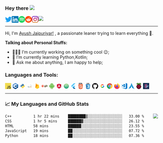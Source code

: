 ### Hey there <img src="https://media.giphy.com/media/hvRJCLFzcasrR4ia7z/giphy.gif" width="25px">

<a href="https://twitter.com/ayushjaipuriyar">
  <img align="left" alt="Ayush Jaipuriyar | Twitter" width="22px" src="https://github.com/ayushjaipuriyar/ayushjaipuriyar/blob/master/assets/twitter.svg?raw=true" />
</a>
<a href="https://www.linkedin.com/in/ayush-jaipuriyar-3a8099158/">
  <img align="left" alt="Ayush's LinkedIN" width="22px" src="https://github.com/ayushjaipuriyar/ayushjaipuriyar/blob/master/assets/linkedin.svg?raw=true" />
</a>
<a href=https://open.spotify.com/user/nnxu3nl32dutxsr27xx8k780k">
  <img align="left" alt="Ayush's Spotify" width="22px" src="https://github.com/ayushjaipuriyar/ayushjaipuriyar/blob/master/assets/spotify.svg?raw=true" />
</a>
<a href="https://www.reddit.com/user/ayush_jaipuriyar/">
  <img align="left" alt="Ayush's Reddit" width="22px" src="https://github.com/ayushjaipuriyar/ayushjaipuriyar/blob/master/assets/reddit.svg?raw=true" />
</a>
<a href="https://www.instagram.com/ayushjaipuriyar/">
  <img align="left" alt="Ayush's Reddit" width="22px" src="https://github.com/ayushjaipuriyar/ayushjaipuriyar/blob/master/assets/instagram.svg?raw=true" />
</a>

![](https://visitor-badge.glitch.me/badge?page_id=ayushjaipuriyar.ayushjaipuriyar)

---

Hi, I'm [Ayush Jaipuriyar!](https://ayushjaipuriyar.github.io/ayushjaipuriyar) , a passionate leaner trying to learn everything 🚀.
  
**Talking about Personal Stuffs:**

- 👨🏽‍💻 I’m currently working on something cool :wink:;
- 🌱 I’m currently learning Python,Kotlin; 
- 💬 Ask me about anything, I am happy to help;

<p>
  
  
### **Languages and Tools:** 

<p align="left">
  
  
<img align="center" height="20" src="https://raw.githubusercontent.com/github/explore/master/topics/javascript/javascript.png">
<img align="center" height="20" src="https://raw.githubusercontent.com/github/explore/master/topics/cpp/cpp.png">
<img align="center" height="20" src="https://raw.githubusercontent.com/github/explore/master/topics/python/python.png">
<img align="center" height="20" src="https://raw.githubusercontent.com/github/explore/master/topics/mysql/mysql.png">
<img align="center" height="20" src="https://raw.githubusercontent.com/github/explore/master/topics/firebase/firebase.png">
<img align="center" height="20" src="https://raw.githubusercontent.com/github/explore/master/topics/git/git.png">
<img align="center" height="20" src="https://raw.githubusercontent.com/github/explore/master/topics/android/android.png">
<img align="center" height="20" src="https://raw.githubusercontent.com/github/explore/master/topics/angular/angular.png">
<img align="center" height="20" src="https://raw.githubusercontent.com/github/explore/master/topics/atom/atom.png">
<img align="center" height="20" src="https://raw.githubusercontent.com/github/explore/master/topics/flutter/flutter.png">
<img align="center" height="20" src="https://raw.githubusercontent.com/github/explore/master/topics/html/html.png">
<img align="center" height="20" src="https://raw.githubusercontent.com/github/explore/master/topics/css/css.png">
<img align="center" height="20" src="https://raw.githubusercontent.com/github/explore/master/topics/github/github.png">
<img align="center" height="20" src="https://raw.githubusercontent.com/github/explore/master/topics/google/google.png">
<img align="center" height="20" src="https://raw.githubusercontent.com/github/explore/master/topics/chrome/chrome.png">
<img align="center" height="20" src="https://raw.githubusercontent.com/github/explore/master/topics/firefox/firefox.png">
<img align="center" height="20" src="https://raw.githubusercontent.com/github/explore/master/topics/visual-studio-code/visual-studio-code.png">
<img align="center" height="20" src="https://raw.githubusercontent.com/github/explore/master/topics/archlinux/archlinux.png">
<img align="center" height="20" src="https://raw.githubusercontent.com/github/explore/master/topics/raspberry-pi/raspberry-pi.png">
<img align="center" height="20" src="https://raw.githubusercontent.com/github/explore/master/topics/hacktoberfest/hacktoberfest.png">


</p>


</p>


---


### 📈 My Languages and GitHub Stats

<p>


<img align="right" src="https://github-readme-stats.vercel.app/api?username=ayushjaipuriyar&show_icons=true&theme=gotham&hide_rank=true">


<p align="left">



<!--START_SECTION:waka-->
```text
C++          1 hr 22 mins    ████████▒░░░░░░░░░░░░░░░░   33.00 % 
CSS          1 hr 5 mins     ██████▓░░░░░░░░░░░░░░░░░░   26.12 % 
HTML         58 mins         ██████░░░░░░░░░░░░░░░░░░░   23.55 % 
JavaScript   19 mins         ██░░░░░░░░░░░░░░░░░░░░░░░   07.72 % 
Python       18 mins         ██░░░░░░░░░░░░░░░░░░░░░░░   07.36 % 
```
<!--END_SECTION:waka-->



</p>





</p>


